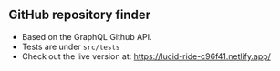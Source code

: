 ## GitHub repository finder

- Based on the GraphQL Github API.
- Tests are under `src/tests`
- Check out the live version at: https://lucid-ride-c96f41.netlify.app/